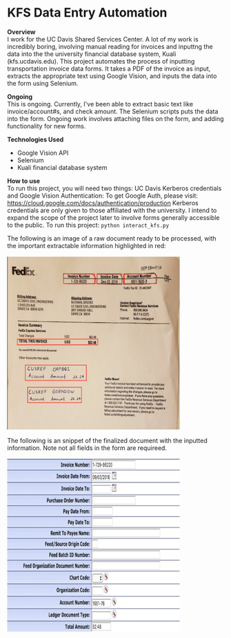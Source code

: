 # KFS Data Entry Automation

**Overview**<br />
I work for the UC Davis Shared Services Center. A lot of my work is incredibly boring, involving manual reading for invoices and inputtng the data into the the university financial database system, Kuali (kfs.ucdavis.edu). This project automates the process of inputting transportation invoice data forms. It takes a PDF of the invoice as input, extracts the appropriate text using Google Vision, and inputs the data into the form using Selenium.

**Ongoing**<br />
This is ongoing. Currently, I've been able to extract basic text like invoice/account#s, and check amount. The Selenium scripts puts the data into the form. Ongoing work involves attaching files on the form, and adding functionality for new forms.

**Technologies Used**
  - Google Vision API
  - Selenium
  - Kuali financial database system
  
 **How to use**<br />
 To run this project, you will need two things: UC Davis Kerberos credentials and Google Vision Authentication: 
 To get Google Auth, please visit: https://cloud.google.com/docs/authentication/production
 Kerberos credentials are only given to those affiliated with the university. I intend to expand the scope of the project later to involve forms generally accessible to the public.
 To run this project:
 `python interact_kfs.py`

 The following is an image of a raw document ready to be processed, with the important extractable information highlighted in red:
 <br><br> <img src="/img/raw_doc_kfs.png" width="400" height="400" alt="Raw Document"/>

 The following is an snippet of the finalized document with the inputted information. Note not all fields in the form are requireed.
 <br><br> <img src="/img/filled_in_kfs.png" width="400" height="400" alt="Inputted Form"/>
 

